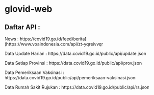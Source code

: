 # glovid-web
## Daftar API :
<p>News : https://covid19.go.id/feed/berita](https://www.voaindonesia.com/api/zt-yqreivvqr</p>
<p>Data Update Harian : https://data.covid19.go.id/public/api/update.json</p>
<p>Data Setiap Provinsi : https://data.covid19.go.id/public/api/prov.json</p>
<p>Data Pemeriksaan Vaksinasi : https://data.covid19.go.id/public/api/pemeriksaan-vaksinasi.json</p>
<p>Data Rumah Sakit Rujukan : https://data.covid19.go.id/public/api/rs.json</p>
